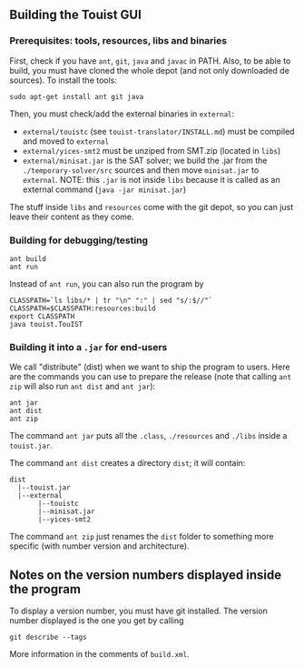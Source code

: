 ## Building the Touist GUI 

### Prerequisites: tools, resources, libs and binaries

First, check if you have `ant`, `git`, `java` and `javac` in PATH. Also,
to be able to build, you must have cloned the whole depot (and not only 
downloaded de sources). To install the tools:

    sudo apt-get install ant git java

Then, you must check/add the external binaries in `external`:
- `external/touistc` (see `touist-translator/INSTALL.md`) must be compiled 
   and moved to `external`
- `external/yices-smt2` must be unziped from SMT.zip (located in `libs`)
- `external/minisat.jar` is the SAT solver; we build the .jar from the 
   `./temporary-solver/src` sources and then move `minisat.jar` to
   `external`.
   NOTE: this `.jar` is not inside `libs` because it is called as an external
   command (`java -jar minisat.jar`)

The stuff inside `libs` and `resources` come with the git depot, so you
can just leave their content as they come.

### Building for debugging/testing

    ant build
    ant run

Instead of `ant run`, you can also run the program by

    CLASSPATH=`ls libs/* | tr "\n" ":" | sed "s/:$//"`
	CLASSPATH=$CLASSPATH:resources:build 
	export CLASSPATH
	java touist.TouIST

### Building it into a `.jar` for end-users
We call "distribute" (dist) when we want to ship the program to users.
Here are the commands you can use to prepare the release (note that
calling `ant zip` will also run `ant dist` and `ant jar`):

    ant jar
	ant dist
	ant zip

The command `ant jar` puts all the `.class`, `./resources` and `./libs`
inside a `touist.jar`.

The command `ant dist` creates a directory `dist`; 
it will contain:

    dist 
      |--touist.jar
      |--external
           |--touistc
           |--minisat.jar
           |--yices-smt2

The command `ant zip` just renames the `dist` folder to something
more specific (with number version and architecture).


## Notes on the version numbers displayed inside the program

To display a version number, you must have git installed. The
version number displayed is the one you get by calling

    git describe --tags

More information in the comments of `build.xml`.
